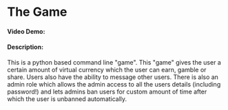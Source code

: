 # The Game
#### Video Demo:  <URL HERE>
#### Description:
This is a python based command line "game". This "game" gives the user a certain amount of virtual currency which the user can earn, gamble or share. Users also have the ability to message other users. There is also an admin role which allows the admin access to all the users details (including password!) and lets admins ban users for custom amount of time after which the user is unbanned automatically.

